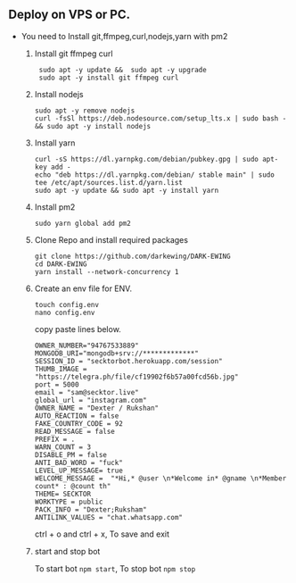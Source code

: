 ## Deploy on VPS or PC.

- You need to Install git,ffmpeg,curl,nodejs,yarn with pm2

  1.  Install git ffmpeg curl
      ```
       sudo apt -y update &&  sudo apt -y upgrade
       sudo apt -y install git ffmpeg curl
      ```
  2.  Install nodejs

      ```
      sudo apt -y remove nodejs
      curl -fsSl https://deb.nodesource.com/setup_lts.x | sudo bash - && sudo apt -y install nodejs
      ```

  3.  Install yarn

      ```
      curl -sS https://dl.yarnpkg.com/debian/pubkey.gpg | sudo apt-key add -
      echo "deb https://dl.yarnpkg.com/debian/ stable main" | sudo tee /etc/apt/sources.list.d/yarn.list
      sudo apt -y update && sudo apt -y install yarn
      ```

  4.  Install pm2

      ```
      sudo yarn global add pm2
      ```

  5.  Clone Repo and install required packages

      ```
      git clone https://github.com/darkewing/DARK-EWING
      cd DARK-EWING
      yarn install --network-concurrency 1
      ```

  6.  Create an env file for ENV.

      ```
      touch config.env
      nano config.env
      ```

      copy paste lines below.

      ```
      OWNER_NUMBER="94767533889"
      MONGODB_URI="mongodb+srv://*************"
      SESSION_ID = "secktorbot.herokuapp.com/session"
      THUMB_IMAGE = "https://telegra.ph/file/cf19902f6b57a00fcd56b.jpg"
      port = 5000
      email = "sam@secktor.live"
      global_url = "instagram.com"
      OWNER_NAME = "Dexter / Rukshan"
      AUTO_REACTION = false
      FAKE_COUNTRY_CODE = 92
      READ_MESSAGE = false
      PREFIX = .
      WARN_COUNT = 3
      DISABLE_PM = false
      ANTI_BAD_WORD = "fuck"
      LEVEL_UP_MESSAGE= true
      WELCOME_MESSAGE =  "*Hi,* @user \n*Welcome in* @gname \n*Member count* : @count th"
      THEME= SECKTOR
      WORKTYPE = public
      PACK_INFO = "Dexter;Ruksham"
      ANTILINK_VALUES = "chat.whatsapp.com"

      ```

      ctrl + o and ctrl + x, To save and exit

  7.  start and stop bot

      To start bot `npm start`,
      To stop bot `npm stop`
